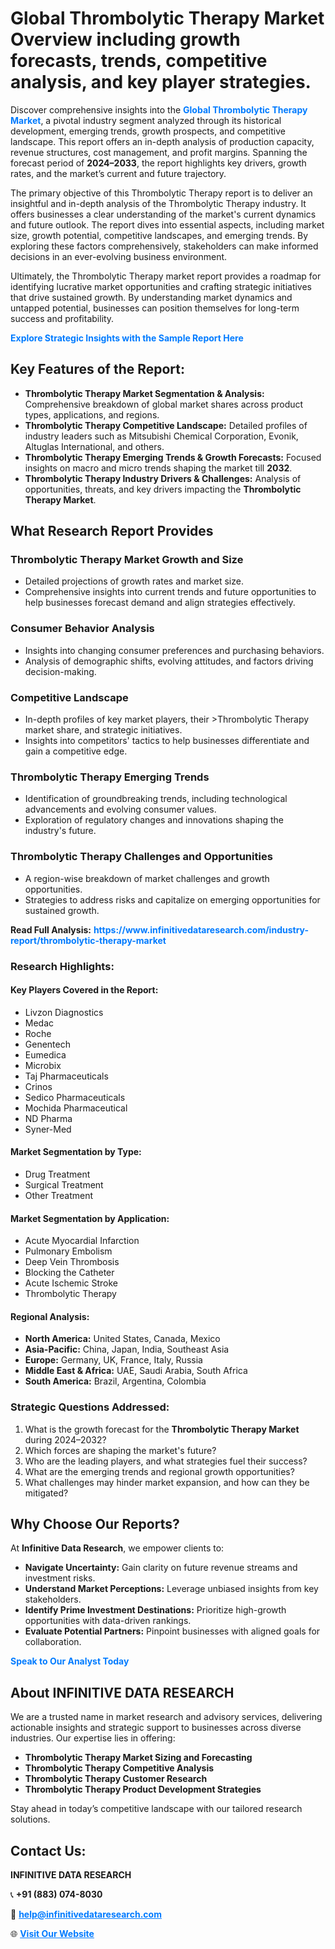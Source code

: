 <h1>Global Thrombolytic Therapy Market Overview including growth forecasts, trends, competitive analysis, and key player strategies.</h1>
<p>
Discover comprehensive insights into the 
<a href="https://www.infinitivedataresearch.com/industry-report/thrombolytic-therapy-market" rel="dofollow" style="color: #007BFF; text-decoration: none;"><strong>Global Thrombolytic Therapy Market</strong></a>, a pivotal industry segment analyzed through its historical development, emerging trends, growth prospects, and competitive landscape. This report offers an in-depth analysis of production capacity, revenue structures, cost management, and profit margins. Spanning the forecast period of <strong>2024–2033</strong>, the report highlights key drivers, growth rates, and the market’s current and future trajectory.
</p>
<p>
The primary objective of this Thrombolytic Therapy report is to deliver an insightful and in-depth analysis of the Thrombolytic Therapy industry. It offers businesses a clear understanding of the market's current dynamics and future outlook. The report dives into essential aspects, including market size, growth potential, competitive landscapes, and emerging trends. By exploring these factors comprehensively, stakeholders can make informed decisions in an ever-evolving business environment.
</p>
<p>
Ultimately, the Thrombolytic Therapy market report provides a roadmap for identifying lucrative market opportunities and crafting strategic initiatives that drive sustained growth. By understanding market dynamics and untapped potential, businesses can position themselves for long-term success and profitability.
</p>
<p>
<a href="https://www.infinitivedataresearch.com/request-sample/reportId=110635" style="color: #007BFF; text-decoration: none;"><strong>Explore Strategic Insights with the Sample Report Here</strong></a>
</p>

<h2>Key Features of the Report:</h2>
<ul>
<li><strong>Thrombolytic Therapy Market Segmentation & Analysis:</strong> Comprehensive breakdown of global market shares across product types, applications, and regions.</li>
<li><strong>Thrombolytic Therapy Competitive Landscape:</strong> Detailed profiles of industry leaders such as Mitsubishi Chemical Corporation, Evonik, Altuglas International, and others.</li>
<li><strong>Thrombolytic Therapy Emerging Trends & Growth Forecasts:</strong> Focused insights on macro and micro trends shaping the market till <strong>2032</strong>.</li>
<li><strong>Thrombolytic Therapy Industry Drivers & Challenges:</strong> Analysis of opportunities, threats, and key drivers impacting the <strong>Thrombolytic Therapy Market</strong>.</li>
</ul>

<h2>What Research Report Provides</h2>
<h3>Thrombolytic Therapy Market Growth and Size</h3>
<ul>
<li>Detailed projections of growth rates and market size.</li>
<li>Comprehensive insights into current trends and future opportunities to help businesses forecast demand and align strategies effectively.</li>
</ul>

<h3>Consumer Behavior Analysis</h3>
<ul>
<li>Insights into changing consumer preferences and purchasing behaviors.</li>
<li>Analysis of demographic shifts, evolving attitudes, and factors driving decision-making.</li>
</ul>

<h3>Competitive Landscape</h3>
<ul>
<li>In-depth profiles of key market players, their >Thrombolytic Therapy market share, and strategic initiatives.</li>
<li>Insights into competitors' tactics to help businesses differentiate and gain a competitive edge.</li>
</ul>

<h3>Thrombolytic Therapy Emerging Trends</h3>
<ul>
<li>Identification of groundbreaking trends, including technological advancements and evolving consumer values.</li>
<li>Exploration of regulatory changes and innovations shaping the industry's future.</li>
</ul>

<h3>Thrombolytic Therapy Challenges and Opportunities</h3>
<ul>
<li>A region-wise breakdown of market challenges and growth opportunities.</li>
<li>Strategies to address risks and capitalize on emerging opportunities for sustained growth.</li>
</ul>
<p><strong>Read Full Analysis:</strong> <a href="https://www.infinitivedataresearch.com/industry-report/thrombolytic-therapy-market" rel="dofollow" style="color: #007BFF; text-decoration: none;"><strong>https://www.infinitivedataresearch.com/industry-report/thrombolytic-therapy-market</strong></a></p>
<h3>Research Highlights:</h3>
<h4>Key Players Covered in the Report:</h4>
<ul><li>Livzon Diagnostics</li><li>Medac</li><li>Roche</li><li>Genentech</li><li>Eumedica</li><li>Microbix</li><li>Taj Pharmaceuticals</li><li>Crinos</li><li>Sedico Pharmaceuticals</li><li>Mochida Pharmaceutical</li><li>ND Pharma</li><li>Syner-Med</li></ul>
<h4>Market Segmentation by Type:</h4>
<ul><li>Drug Treatment</li><li>Surgical Treatment</li><li>Other Treatment</li></ul>
<h4>Market Segmentation by Application:</h4>
<ul><li>Acute Myocardial Infarction</li><li>Pulmonary Embolism</li><li>Deep Vein Thrombosis</li><li>Blocking the Catheter</li><li>Acute Ischemic Stroke</li><li>Thrombolytic Therapy</li></ul>

<h4>Regional Analysis:</h4>
<ul>
<li><strong>North America:</strong> United States, Canada, Mexico</li>
<li><strong>Asia-Pacific:</strong> China, Japan, India, Southeast Asia</li>
<li><strong>Europe:</strong> Germany, UK, France, Italy, Russia</li>
<li><strong>Middle East & Africa:</strong> UAE, Saudi Arabia, South Africa</li>
<li><strong>South America:</strong> Brazil, Argentina, Colombia</li>
</ul>

<h3>Strategic Questions Addressed:</h3>
<ol>
<li>What is the growth forecast for the <strong>Thrombolytic Therapy Market</strong> during 2024–2032?</li>
<li>Which forces are shaping the market's future?</li>
<li>Who are the leading players, and what strategies fuel their success?</li>
<li>What are the emerging trends and regional growth opportunities?</li>
<li>What challenges may hinder market expansion, and how can they be mitigated?</li>
</ol>

<h2>Why Choose Our Reports?</h2>
<p>At <strong>Infinitive Data Research</strong>, we empower clients to:</p>
<ul>
<li><strong>Navigate Uncertainty:</strong> Gain clarity on future revenue streams and investment risks.</li>
<li><strong>Understand Market Perceptions:</strong> Leverage unbiased insights from key stakeholders.</li>
<li><strong>Identify Prime Investment Destinations:</strong> Prioritize high-growth opportunities with data-driven rankings.</li>
<li><strong>Evaluate Potential Partners:</strong> Pinpoint businesses with aligned goals for collaboration.</li>
</ul>
<p><a href="https://www.infinitivedataresearch.com/industry-report/thrombolytic-therapy-market" rel="dofollow" style="color: #007BFF; text-decoration: none;"><strong>Speak to Our Analyst Today</strong></a></p>

<h2>About INFINITIVE DATA RESEARCH</h2>
<p>We are a trusted name in market research and advisory services, delivering actionable insights and strategic support to businesses across diverse industries. Our expertise lies in offering:</p>
<ul>
<li><strong>Thrombolytic Therapy Market Sizing and Forecasting</strong></li>
<li><strong>Thrombolytic Therapy Competitive Analysis</strong></li>
<li><strong>Thrombolytic Therapy Customer Research</strong></li>
<li><strong>Thrombolytic Therapy Product Development Strategies</strong></li>
</ul>
<p>Stay ahead in today’s competitive landscape with our tailored research solutions.</p>

<h2>Contact Us:</h2>
<p><strong>INFINITIVE DATA RESEARCH</strong></p>
<p>📞 <strong>+91 (883) 074-8030</strong></p>
<p>📧 <strong><a href="mailto:help@infinitivedataresearch.com" style="color: #007BFF;">help@infinitivedataresearch.com</a></strong></p>
<p>🌐 <strong><a href="https://www.infinitivedataresearch.com" rel="dofollow" style="color: #007BFF;">Visit Our Website</a></strong></p>